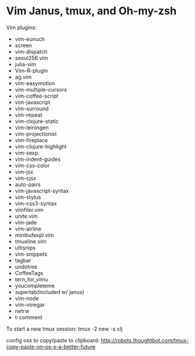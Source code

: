 Vim Janus, tmux, and Oh-my-zsh
=============

Vim plugins:

- vim-eunuch
- screen
- vim-dispatch
- seoul256.vim
- julia-vim
- Vim-R-plugin
- ag.vim
- vim-easymotion
- vim-multiple-cursors
- vim-coffee-script
- vim-javascript
- vim-surround
- vim-repeat
- vim-clojure-static
- vim-leiningen
- vim-projectionist
- vim-fireplace
- vim-clojure-highlight
- vim-sexp
- vim-indent-guides
- vim-css-color
- vim-jsx
- vim-cjsx
- auto-pairs
- vim-javascript-syntax
- vim-stylus
- vim-css3-syntax
- vimfiler.vim
- unite.vim
- vim-jade
- vim-airline
- minibufexpl.vim
- tmuxline.vim
- ultisnips
- vim-snippets
- tagbar
- undotree
- CoffeeTags
- tern_for_vimu 
- youcompleteme
- supertab(included w/ janus)
- vim-node
- vim-vinegar
- netrw
- t-comment

To start a new tmux session: tmux -2 new -s clj

config osx to copy/paste to clipboard:
http://robots.thoughtbot.com/tmux-copy-paste-on-os-x-a-better-future
